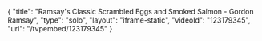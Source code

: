 {
    "title": "Ramsay's Classic Scrambled Eggs and Smoked Salmon - Gordon Ramsay",
    "type": "solo",
    "layout": "iframe-static",
    "videoId": "123179345",
    "url": "\/tvpembed\/123179345"
}